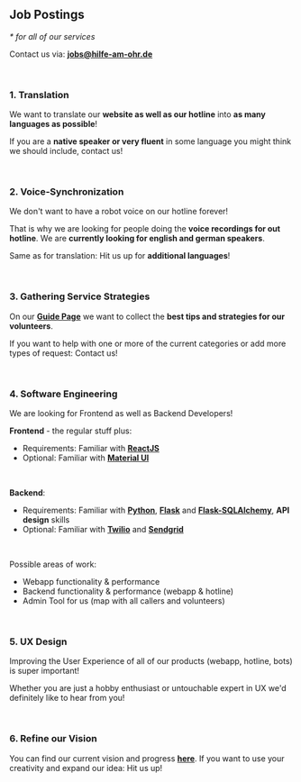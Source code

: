 
## Job Postings
_* for all of our services_

Contact us via: [**jobs@hilfe-am-ohr.de**](mailto:jobs@hilfe-am-ohr.de)

<br/>

### 1. Translation

We want to translate our **website as well as our hotline** 
into **as many languages as possible**!

If you are a **native speaker or very fluent** in some language
you might think we should include, contact us!

<br/>

### 2. Voice-Synchronization

We don't want to have a robot voice on our hotline forever!

That is why we are looking for people doing the **voice recordings
for out hotline**. We are **currently looking for english and german
speakers**.

Same as for translation: Hit us up for **additional languages**!

<br/>

### 3. Gathering Service Strategies

On our [**Guide Page**](https://www.hilfe-am-ohr.de/guide) we want to
collect the **best tips and strategies for our volunteers**.

If you want to help with one or more of the current categories or add more
types of request: Contact us!

<br/>

### 4. Software Engineering

We are looking for Frontend as well as Backend Developers!

**Frontend** - the regular stuff plus:

* Requirements: Familiar with [**ReactJS**](https://reactjs.org/)
* Optional: Familiar with [**Material UI**](https://material-ui.com/)

<br/>

**Backend**:

* Requirements: Familiar with [**Python**](https://www.python.org/), [**Flask**](https://palletsprojects.com/p/flask/) and [**Flask-SQLAlchemy**](https://flask-sqlalchemy.palletsprojects.com/en/2.x/), **API design** skills
* Optional: Familiar with [**Twilio**](https://www.twilio.com/) and [**Sendgrid**](https://sendgrid.com/)

<br/>

Possible areas of work:
* Webapp functionality & performance
* Backend functionality & performance (webapp & hotline)
* Admin Tool for us (map with all callers and volunteers)

<br/>

### 5. UX Design

Improving the User Experience of all of our products (webapp, hotline, 
bots) is super important!

Whether you are just a hobby enthusiast or untouchable expert in UX
we'd definitely like to hear from you!

<br/>

### 6. Refine our Vision

You can find our current vision and progress [**here**](https://devpost.com/software/hilfehotline-finde-einfach-helfende).
If you want to use your creativity and expand our idea: Hit us up!
